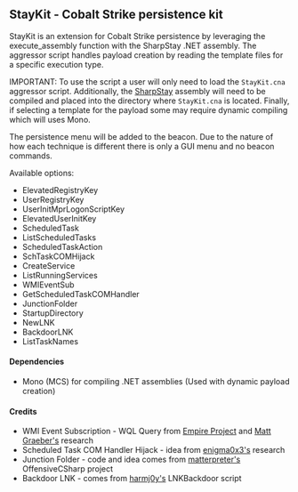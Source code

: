 ## StayKit - Cobalt Strike persistence kit

StayKit is an extension for Cobalt Strike persistence by leveraging the execute_assembly function with the SharpStay .NET assembly. The aggressor script handles payload creation by reading the template files for a specific execution type. 

IMPORTANT: To use the script a user will only need to load the `StayKit.cna` aggressor script. Additionally, the [SharpStay](https://github.com/0xthirteen/SharpStay) assembly will need to be compiled and placed into the directory where `StayKit.cna` is located. Finally, if selecting a template for the payload some may require dynamic compiling which will uses Mono.

The persistence menu will be added to the beacon. Due to the nature of how each technique is different there is only a GUI menu and no beacon commands. 

Available options:

 * ElevatedRegistryKey
 * UserRegistryKey
 * UserInitMprLogonScriptKey
 * ElevatedUserInitKey
 * ScheduledTask
 * ListScheduledTasks
 * ScheduledTaskAction
 * SchTaskCOMHijack
 * CreateService
 * ListRunningServices
 * WMIEventSub
 * GetScheduledTaskCOMHandler
 * JunctionFolder
 * StartupDirectory
 * NewLNK
 * BackdoorLNK
 * ListTaskNames


#### Dependencies
  * Mono (MCS) for compiling .NET assemblies (Used with dynamic payload creation) 


#### Credits
  * WMI Event Subscription - WQL Query from [Empire Project](https://github.com/EmpireProject/Empire) and [Matt Graeber's](https://twitter.com/mattifestation) research
  * Scheduled Task COM Handler Hijack - idea from [enigma0x3's](https://twitter.com/enigma0x3) research
  * Junction Folder - code and idea comes from [matterpreter's](https://twitter.com/matterpreter) OffensiveCSharp project
  * Backdoor LNK - comes from [harmj0y's](https://twitter.com/harmj0y) LNKBackdoor script